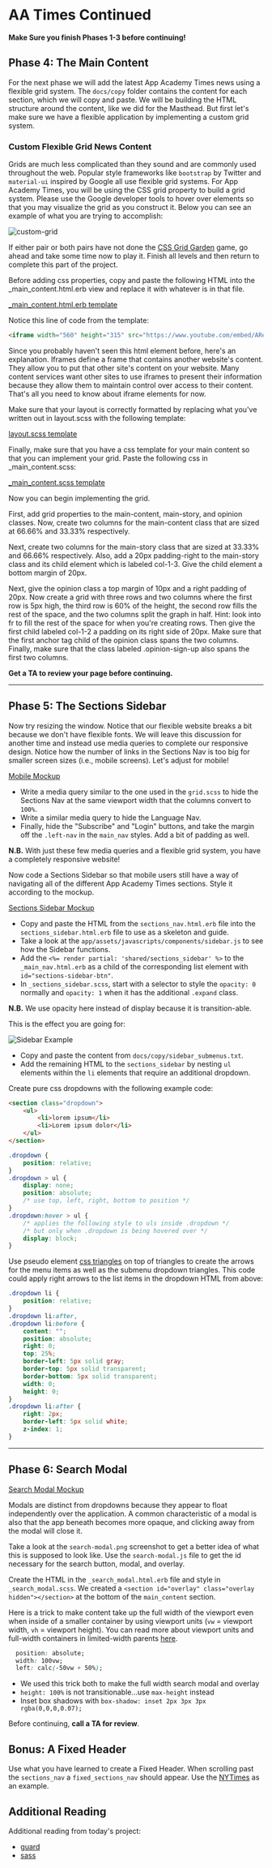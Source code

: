 # AA Times Continued

**Make Sure you finish Phases 1-3 before continuing!**

## Phase 4: The Main Content

For the next phase we will add the latest App Academy Times news using a
flexible grid system. The `docs/copy` folder contains the content for each
section, which we will copy and paste. We will be building the HTML structure
around the content, like we did for the Masthead. But first let's make sure we
have a flexible application by implementing a custom grid system.

### Custom Flexible Grid News Content

Grids are much less complicated than they sound and are commonly used throughout
the web. Popular style frameworks like `bootstrap` by Twitter and `material-ui`
inspired by Google all use flexible grid systems. For App Academy Times, you will
be using the CSS grid property to build a grid system. Please use the Google
developer tools to hover over elements so that you may visualize the grid as you
construct it. Below you can see an example of what you are trying to accomplish:

![custom-grid][custom-grid-link]

If either pair or both pairs have not done the [CSS Grid Garden][grid-garden]
game, go ahead and take some time now to play it.  Finish all levels and then
return to complete this part of the project.

Before adding css properties, copy and paste the following HTML into the
_main_content.html.erb view and replace it with whatever is in that file.

[_main_content.html.erb template][main-content-erb-template]

Notice this line of code from the template:

```html
<iframe width="560" height="315" src="https://www.youtube.com/embed/ARe9FupzuOA" frameborder="0" allowfullscreen></iframe>
```

Since you probably haven't seen this html element before, here's an explanation.
Iframes define a frame that contains another website's content. They allow
you to put that other site's content on your website. Many content services want
other sites to use iframes to present their information because they allow them
to maintain control over access to their content. That's all you need to know
about iframe elements for now.

Make sure that your layout is correctly formatted by replacing what you've
written out in layout.scss with the following template:

[layout.scss template][layout-scss]

Finally, make sure that you have a css template for your main content so
that you can implement your grid.  Paste the following css in
_main_content.scss:

[_main_content.scss template][main_content_template]

Now you can begin implementing the grid.

First, add grid properties to the main-content, main-story, and opinion
classes. Now, create two columns for the main-content class that are sized
at 66.66% and 33.33% respectively.

Next, create two columns for the main-story class that are sized at 33.33%
and 66.66% respectively. Also, add a 20px padding-right to the main-story
class and its child element which is labeled col-1-3. Give the child
element a bottom margin of 20px.

Next, give the opinion class a top margin of 10px and a right padding of
20px.  Now create a grid with three rows and two columns where the first
row is 5px high, the third row is 60% of the height, the second row fills the
rest of the space, and the two columns split the graph in half.  Hint: look into
fr to fill the rest of the space for when you're creating rows. Then give
the first child labeled col-1-2 a padding on its right side of 20px.  Make sure
that the first anchor tag child of the opinion class spans the two columns.
Finally, make sure that the class labeled .opinion-sign-up also
spans the first two columns.

**Get a TA to review your page before continuing.**

[custom-grid-link]: https://assets.aaonline.io/fullstack/html-css/projects/aa_times/solution/docs/screenshots/grid.gif
[grid-garden]: https://cssgridgarden.com/
[main_content_template]: https://appacademy-open-assets.s3-us-west-1.amazonaws.com/fullstack/html-css/assets/main_content_css_template.css
[layout-scss]: https://appacademy-open-assets.s3-us-west-1.amazonaws.com/fullstack/html-css/assets/layout_css_template.css
[main-content-erb-template]: https://appacademy-open-assets.s3-us-west-1.amazonaws.com/fullstack/html-css/assets/main_content_html_template.txt

---

## Phase 5: The Sections Sidebar

Now try resizing the window. Notice that our flexible website breaks a bit
because we don't have flexible fonts. We will leave this discussion for another
time and instead use media queries to complete our responsive design. Notice how
the number of links in the Sections Nav is too big for smaller screen sizes
(i.e., mobile screens). Let's adjust for mobile!

[Mobile Mockup][mobile-mock]

- Write a media query similar to the one used in the `grid.scss` to hide the
  Sections Nav at the same viewport width that the columns convert to `100%`.
- Write a similar media query to hide the Language Nav.
- Finally, hide the "Subscribe" and "Login" buttons, and take the margin off
  the `.left-nav` in the `main_nav` styles. Add a bit of padding as well.

**N.B.** With just these few media queries and a flexible grid system, you have
a completely responsive website!

Now code a Sections Sidebar so that mobile users still have a way of
navigating all of the different App Academy Times sections. Style it according
to the mockup.

[Sections Sidebar Mockup][sectionssidebar-mock]

- Copy and paste the HTML from the `sections_nav.html.erb` file into the
  `sections_sidebar.html.erb` file to use as a skeleton and guide.
- Take a look at the `app/assets/javascripts/components/sidebar.js` to see how
  the Sidebar functions.
- Add the `<%= render partial: 'shared/sections_sidebar' %>` to the
  `_main_nav.html.erb` as a child of the corresponding list element with
  `id="sections-sidebar-btn"`. 
- In `_sections_sidebar.scss`, start with a
  selector to style the `opacity: 0` normally and `opacity: 1` when it has the
  additional `.expand` class.

**N.B.** We use opacity here instead of display because it is transition-able.

This is the effect you are going for:

![Sidebar Example][sidebar-ex]

- Copy and paste the content from `docs/copy/sidebar_submenus.txt`.
- Add the remaining HTML to the `sections_sidebar` by nesting `ul` elements
  within the `li` elements that require an additional dropdown.

Create pure css dropdowns with the following example code:

```html
<section class="dropdown">
    <ul>
        <li>lorem ipsum</li>
        <li>Lorem ipsum dolor</li>
    </ul>
</section>
```

```css
.dropdown {
    position: relative;
}
.dropdown > ul {
    display: none;
    position: absolute;
    /* use top, left, right, bottom to position */
}
.dropdown:hover > ul {
    /* applies the following style to uls inside .dropdown */
    /* but only when .dropdown is being hovered over */
    display: block;
}
```

Use pseudo element [css triangles][triangles] on top of triangles to create the
arrows for the menu items as well as the submenu dropdown triangles. This code
could apply right arrows to the list items in the dropdown HTML from above:

```css
.dropdown li {
    position: relative;
}
.dropdown li:after,
.dropdown li:before {
    content: "";
    position: absolute;
    right: 0;
    top: 25%;
    border-left: 5px solid gray;
    border-top: 5px solid transparent;
    border-bottom: 5px solid transparent;
    width: 0;
    height: 0;
}
.dropdown li:after {
    right: 2px;
    border-left: 5px solid white;
    z-index: 1;
}
```

[mobile-mock]: https://assets.aaonline.io/fullstack/html-css/projects/aa_times/solution/docs/screenshots/mobile.png
[triangles]: https://css-tricks.com/snippets/css/css-triangle/
[sidebar-ex]: https://assets.aaonline.io/fullstack/html-css/projects/aa_times/solution/docs/screenshots/sidebar.gif
[sectionssidebar-mock]: https://assets.aaonline.io/fullstack/html-css/projects/aa_times/solution/docs/screenshots/sections_sidebar.jpg

---

## Phase 6: Search Modal

[Search Modal Mockup][search-mock]

Modals are distinct from dropdowns because they appear to float independently
over the application. A common characteristic of a modal is also that the app
beneath becomes more opaque, and clicking away from the modal will close it.

Take a look at the `search-modal.png` screenshot to get a better idea of what
this is supposed to look like. Use the `search-modal.js` file to get the id
necessary for the search button, modal, and overlay.

Create the HTML in the `_search_modal.html.erb` file and style in
`_search_modal.scss`. We created a `<section id="overlay" class="overlay
hidden"></section>` at the bottom of the `main_content` section.

Here is a trick to make content take up the full width of the viewport even when
inside of a smaller container by using viewport units (`vw` = viewport width, `vh`
= viewport height). You can read more about viewport units and full-width
containers in limited-width parents [here][css-tricks-containers].

```css
  position: absolute;
  width: 100vw;
  left: calc(-50vw + 50%);
```

- We used this trick both to make the full width search modal and overlay
- `height: 100%` is not transitionable...use `max-height` instead
- Inset box shadows with `box-shadow: inset 2px 3px 3px rgba(0,0,0,0.07);`

Before continuing, **call a TA for review**.

[search-mock]:https://assets.aaonline.io/fullstack/html-css/projects/aa_times/solution/docs/screenshots/search_modal.jpg
[css-tricks-containers]: https://css-tricks.com/full-width-containers-limited-width-parents/

## Bonus: A Fixed Header

Use what you have learned to create a Fixed Header. When scrolling past the
`sections_nav` a `fixed_sections_nav` should appear. Use the [NYTimes][nyt] as
an example.

[nyt]: http://nytimes.com

## Additional Reading

Additional reading from today's project:

- [guard][guard-livereload]
- [sass][sass-features]

[guard-livereload]: https://mattbrictson.com/lightning-fast-sass-reloading-in-rails
[sass-features]: https://github.com/rails/sass-rails#features

